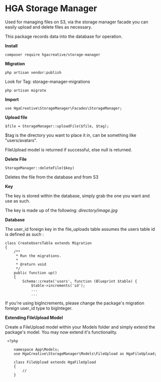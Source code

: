# HGA Storage Manager

Used for managing files on S3, via the storage manager facade you can easily upload and delete files as necessary.

This package records data into the database for operation.

**Install**

    composer require hgacreative/storage-manager

 **Migration**

    php artisan vendor:publish

Look for Tag: storage-manager-migrations

    php artisan migrate

**Import**

    use HgaCreative\StorageManager\Facades\StorageManager;

**Upload file**

	$file = StorageManager::uploadFile($file, $tag);

$tag is the directory you want to place it in, can be something like "users/avatars".

FileUpload model is returned if successful, else null is returned.

**Delete File**

    StorageManager::deleteFile($key)
Deletes the file from the database and from S3

**Key**

The key is stored within the database, simply grab the one you want and use as such.

The key is made up of the following: *directory/image.jpg*


**Database**

  The user_id foreign key in the file_uploads table assumes the users table id is defined as such :   

    class CreateUsersTable extends Migration
    {
        /**
         * Run the migrations.
         *
         * @return void
         */
        public function up()
        {
            Schema::create('users', function (Blueprint $table) {
                $table->increments('id');
                ...
                ...
If you're using bigIncrements, please change the package's migration foreign user_id type to bigInteger.


**Extending FileUpload Model**

Create a FileUpload model within your Models folder and simply extend the package's model. You may now extend it's functionality.

     <?php
        
        namespace App\Models;
        use HgaCreative\StorageManager\Models\FileUpload as HgaFileUpload;
        
        class FileUpload extends HgaFileUpload
        {
            //
        }
